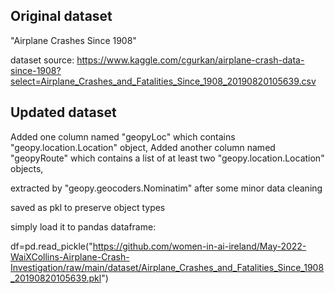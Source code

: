 ## Original dataset
"Airplane Crashes Since 1908"

dataset source: https://www.kaggle.com/cgurkan/airplane-crash-data-since-1908?select=Airplane_Crashes_and_Fatalities_Since_1908_20190820105639.csv

## Updated dataset
Added one column named "geopyLoc" which contains "geopy.location.Location" object,
Added another column named "geopyRoute" which contains a list of at least two "geopy.location.Location" objects,

extracted by "geopy.geocoders.Nominatim" after some minor data cleaning

saved as pkl to preserve object types

simply load it to pandas dataframe:

df=pd.read_pickle("https://github.com/women-in-ai-ireland/May-2022-WaiXCollins-Airplane-Crash-Investigation/raw/main/dataset/Airplane_Crashes_and_Fatalities_Since_1908_20190820105639.pkl")
